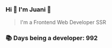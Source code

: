 ### Hi 👋 I&#39;m Juani 🦁

> I&#39;m a Frontend Web Developer SSR

### 📚 Days being a developer: 992

